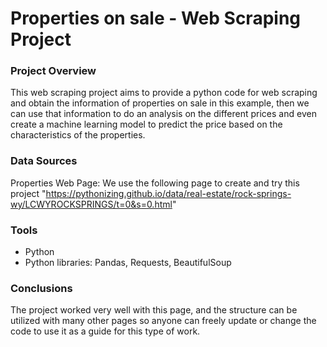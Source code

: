# Properties on sale - Web Scraping Project

### Project Overview

This web scraping project aims to provide a python code for web scraping and obtain the information of properties on sale in this example, then we can use that information to do an analysis on the different prices and even create a machine learning model to predict the price based on the characteristics of the properties.

### Data Sources

Properties Web Page: We use the following page to create and try this project "https://pythonizing.github.io/data/real-estate/rock-springs-wy/LCWYROCKSPRINGS/t=0&s=0.html"

### Tools

- Python
- Python libraries: Pandas, Requests, BeautifulSoup

### Conclusions

The project worked very well with this page, and the structure can be utilized with many other pages so anyone can freely update or change the code to use it as a guide for this type of work.
